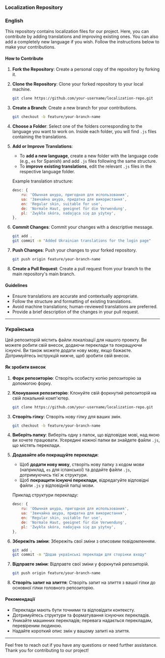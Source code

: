 
### Localization Repository

### English

This repository contains localization files for our project. Here, you can contribute by adding translations and improving existing ones. You can also add a completely new language if you wish. Follow the instructions below to make your contributions.

#### How to Contribute

1. **Fork the Repository**: Create a personal copy of the repository by forking it.

2. **Clone the Repository**: Clone your forked repository to your local machine.
   ```sh
   git clone https://github.com/your-username/localization-repo.git
   ```

3. **Create a Branch**: Create a new branch for your contributions.
   ```sh
   git checkout -b feature/your-branch-name
   ```

4. **Choose a Folder**: Select one of the folders corresponding to the language you want to work on. Inside each folder, you will find `.js` files containing the translations.

5. **Add or Improve Translations**: 
    - To **add a new language**, create a new folder with the language code (e.g., `es` for Spanish) and add `.js` files following the same structure.
    - To **improve existing translations**, edit the relevant `.js` files in the respective language folder.

   Example translation structure:
   ```javascript
   desc: {
       ru: 'Обычная шкура, пригодная для использования',
       ua: 'Звичайна шкура, придатна для використання',
       en: 'Regular skin, suitable for use',
       de: 'Normale Haut, geeignet für die Verwendung',
       pl: 'Zwykła skóra, nadająca się до уżytку',
   },
   ```

6. **Commit Changes**: Commit your changes with a descriptive message.
   ```sh
   git add .
   git commit -m "Added Ukrainian translations for the login page"
   ```

7. **Push Changes**: Push your changes to your forked repository.
   ```sh
   git push origin feature/your-branch-name
   ```

8. **Create a Pull Request**: Create a pull request from your branch to the main repository's main branch.

#### Guidelines

- Ensure translations are accurate and contextually appropriate.
- Follow the structure and formatting of existing translations.
- Avoid machine translations; human-reviewed translations are preferred.
- Provide a brief description of the changes in your pull request.

---

### Українська

Цей репозиторій містить файли локалізації для нашого проекту. Ви можете робити свій внесок, додаючи переклади та покращуючи існуючі. Ви також можете додати нову мову, якщо бажаєте. Дотримуйтесь інструкцій нижче, щоб зробити свій внесок.

#### Як зробити внесок

1. **Форк репозиторію**: Створіть особисту копію репозиторію за допомогою форку.

2. **Клонування репозиторію**: Клонуйте свій форкнутий репозиторій на свій локальний комп'ютер.
   ```sh
   git clone https://github.com/your-username/localization-repo.git
   ```

3. **Створіть гілку**: Створіть нову гілку для ваших змін.
   ```sh
   git checkout -b feature/your-branch-name
   ```

4. **Виберіть папку**: Виберіть одну з папок, що відповідає мові, над якою ви хочете працювати. Усередині кожної папки ви знайдете файли `.js`, що містять переклади.

5. **Додавайте або покращуйте переклади**: 
    - Щоб **додати нову мову**, створіть нову папку з кодом мови (наприклад, `es` для іспанської) та додайте файли `.js`, дотримуючись тієї ж структури.
    - Щоб **покращити існуючі переклади**, відредагуйте відповідні файли `.js` у відповідній папці мови.

   Приклад структури перекладу:
   ```javascript
   desc: {
       ru: 'Обычная шкура, пригодная для использования',
       ua: 'Звичайна шкура, придатна для використання',
       en: 'Regular skin, suitable for use',
       de: 'Normale Haut, geeignet für die Verwendung',
       pl: 'Zwykła skóra, nadająча się до уżytку',
   },
   ```

6. **Збережіть зміни**: Збережіть свої зміни з описовим повідомленням.
   ```sh
   git add .
   git commit -m "Додав українські переклади для сторінки входу"
   ```

7. **Відправте зміни**: Відправте свої зміни у форкнутий репозиторій.
   ```sh
   git push origin feature/your-branch-name
   ```

8. **Створіть запит на злиття**: Створіть запит на злиття з вашої гілки до основної гілки головного репозиторію.

#### Рекомендації

- Переклади мають бути точними та відповідати контексту.
- Дотримуйтесь структури та форматування існуючих перекладів.
- Уникайте машинних перекладів; перевага надається перекладам, перевіреним людиною.
- Надайте короткий опис змін у вашому запиті на злиття.

---

Feel free to reach out if you have any questions or need further assistance. Thank you for contributing to our project!
